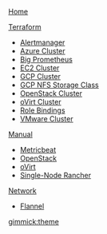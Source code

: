 [Home](index.md)

[Terraform]()

  * [Alertmanager](alertmanager.md)
  * [Azure Cluster](az-cluster.md)
  * [Big Prometheus](big-prometheus.md)
  * [EC2 Cluster](ec2-cluster.md)
  * [GCP Cluster](gcp-cluster.md)
  * [GCP NFS Storage Class](gcp-nfs-helm3.md)
  * [OpenStack Cluster](lc-cluster.md)
  * [oVirt Cluster](ovirt-cluster.md)
  * [Role Bindings](role-bindings.md)
  * [VMware Cluster](vm-cluster.md)

[Manual]()

  * [Metricbeat](metricbeat.md)
  * [OpenStack](openstack.md)
  * [oVirt](ovirt-cp.md)
  * [Single-Node Rancher](single-node.md)

[Network]()

  * [Flannel](flannel-bts.md)

[gimmick:theme](flatly)
